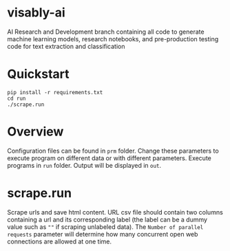 # visably-ai
AI Research and Development branch containing all code to generate machine learning models, research notebooks, and pre-production testing code for text extraction and classification

# Quickstart
```
pip install -r requirements.txt
cd run
./scrape.run
```

# Overview
Configuration files can be found in `prm` folder. Change these parameters to execute program on different data or with different parameters. Execute programs in `run` folder. Output will be displayed in `out`.

# scrape.run
Scrape urls and save html content. URL csv file should contain two columns containing a url and its corresponding label (the label can be a dummy value such as `""` if scraping unlabeled data). The `Number of parallel requests` parameter will determine how many concurrent open web connections are allowed at one time.
